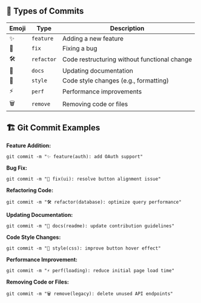 ## 🚀 Types of Commits

| Emoji | Type       | Description                                  |
| ----- | ---------- | -------------------------------------------- |
| ✨    | `feature`  | Adding a new feature                         |
| 🐛    | `fix`      | Fixing a bug                                 |
| 🛠     | `refactor` | Code restructuring without functional change |
| 📝    | `docs`     | Updating documentation                       |
| 🎨    | `style`    | Code style changes (e.g., formatting)        |
| ⚡    | `perf`     | Performance improvements                     |
| 🗑     | `remove`   | Removing code or files                       |

## 🏗 Git Commit Examples

**Feature Addition:**

```
git commit -m "✨ feature(auth): add OAuth support"
```

**Bug Fix:**

```
git commit -m "🐛 fix(ui): resolve button alignment issue"
```

**Refactoring Code:**

```
git commit -m "🛠 refactor(database): optimize query performance"
```

**Updating Documentation:**

```
git commit -m "📝 docs(readme): update contribution guidelines"
```

**Code Style Changes:**

```
git commit -m "🎨 style(css): improve button hover effect"
```

**Performance Improvement:**

```
git commit -m "⚡ perf(loading): reduce initial page load time"
```

**Removing Code or Files:**

```
git commit -m "🗑 remove(legacy): delete unused API endpoints"
```
